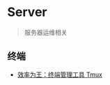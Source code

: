 # Server
> 服务器运维相关

## 终端

- [效率为王：终端管理工具 Tmux ](https://mp.weixin.qq.com/s?__biz=MzIwNjEwNTQ4Mw==&mid=2651580395&idx=1&sn=d311abab344aed97fe8b5244aa51e08d&chksm=8cd9f90fbbae7019fc5ee8fbe423c8027527f068bcb71ad3d7a18b85a503bc4ffd377dfb9b6d&mpshare=1&scene=1&srcid=0110cegY48pxj9fMGcObeEMT&pass_ticket=9AXPGsZExYCvgc64Pq%2Fge7rdAI7U%2F%2BG%2F5NrA4rv24OXW2BDRnIZzo5eMh%2F%2FanrNZ#rd)